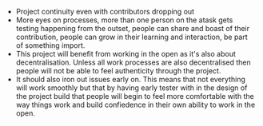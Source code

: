 * Project continuity even with contributors dropping out
* More eyes on processes, more than one person on the atask gets testing
happening from the outset, people can share and boast of their contribution, people
can grow in their learning and interaction, be part of something import.
* This project will benefit from working in the open as it's also about decentralisation.
Unless all work processes are also decentralised then people will not be able to feel
authenticity through the project.
* It should also iron out issues early on. This means that not everything will work smoothly
but that by having early tester with in the design of the project build that people will
begin to feel more comfortable with the way things work and build confiedence in their
own ability to work in the open.
